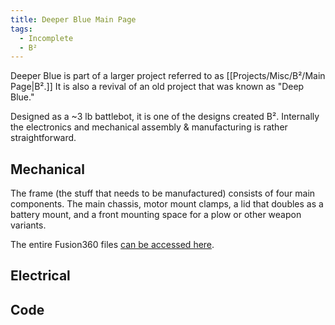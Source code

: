 ```yaml
---
title: Deeper Blue Main Page
tags:
  - Incomplete
  - B²
---
```

Deeper Blue is part of a larger project referred to as [[Projects/Misc/B²/Main Page|B².]] It is also a revival of an old project that was known as "Deep Blue." 

Designed as a ~3 lb battlebot, it is one of the designs created B². Internally the electronics and mechanical assembly & manufacturing is rather straightforward.

## Mechanical

The frame (the stuff that needs to be manufactured) consists of four main components. The main chassis, motor mount clamps, a lid that doubles as a battery mount, and a front mounting space for a plow or other weapon variants.

The entire Fusion360 files [can be accessed here](https://mylsu1602.autodesk360.com/g/projects/20240917805728881/data/dXJuOmFkc2sud2lwcHJvZDpmcy5mb2xkZXI6Y28ua1ZBUHBtUU1URjJvTktVXzNSM0ZuQQ).

## Electrical

## Code